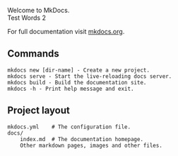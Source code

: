 Welcome to MkDocs.  
Test Words 2

For full documentation visit [mkdocs.org](https://www.mkdocs.org).

## Commands

```
mkdocs new [dir-name] - Create a new project.
mkdocs serve - Start the live-reloading docs server.
mkdocs build - Build the documentation site.
mkdocs -h - Print help message and exit.
```

## Project layout

```
mkdocs.yml    # The configuration file.
docs/
    index.md  # The documentation homepage.
    Other markdown pages, images and other files.
```